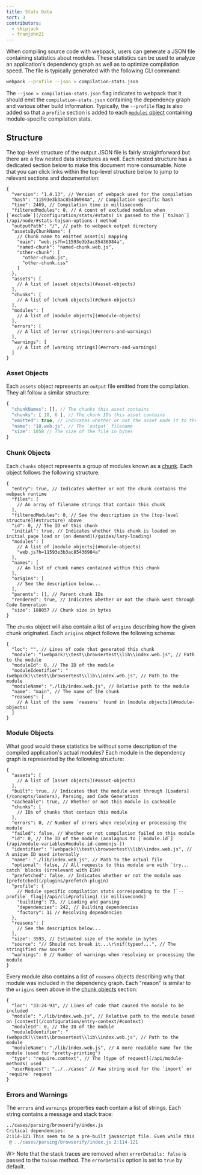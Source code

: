 ```yaml
---
title: Stats Data
sort: 3
contributors:
  - skipjack
  - franjohn21
---
```


When compiling source code with webpack, users can generate a JSON file containing statistics about modules. These statistics can be used to analyze an application's dependency graph as well as to optimize compilation speed. The file is typically generated with the following CLI command:

``` bash
webpack --profile --json > compilation-stats.json
```

The `--json > compilation-stats.json` flag indicates to webpack that it should emit the `compilation-stats.json` containing the dependency graph and various other build information. Typically, the `--profile` flag is also added so that a `profile` section is added to each [`modules` object](#module-objects) containing module-specific compilation stats.


## Structure

The top-level structure of the output JSON file is fairly straightforward but there are a few nested data structures as well. Each nested structure has a dedicated section below to make this document more consumable. Note that you can click links within the top-level structure below to jump to relevant sections and documentation:

``` js-with-links
{
  "version": "1.4.13", // Version of webpack used for the compilation
  "hash": "11593e3b3ac85436984a", // Compilation specific hash
  "time": 2469, // Compilation time in milliseconds
  "filteredModules": 0, // A count of excluded modules when [`exclude`](/configuration/stats/#stats) is passed to the [`toJson`](/api/node/#stats-tojson-options-) method
  "outputPath": "/", // path to webpack output directory
  "assetsByChunkName": {
    // Chunk name to emitted asset(s) mapping
    "main": "web.js?h=11593e3b3ac85436984a",
    "named-chunk": "named-chunk.web.js",
    "other-chunk": [
      "other-chunk.js",
      "other-chunk.css"
    ]
  },
  "assets": [
    // A list of [asset objects](#asset-objects)
  ],
  "chunks": [
    // A list of [chunk objects](#chunk-objects)
  ],
  "modules": [
    // A list of [module objects](#module-objects)
  ],
  "errors": [
    // A list of [error strings](#errors-and-warnings)
  ],
  "warnings": [
    // A list of [warning strings](#errors-and-warnings)
  ]
}
```


### Asset Objects

Each `assets` object represents an `output` file emitted from the compilation. They all follow a similar structure:

``` js
{
  "chunkNames": [], // The chunks this asset contains
  "chunks": [ 10, 6 ], // The chunk IDs this asset contains
  "emitted": true, // Indicates whether or not the asset made it to the `output` directory
  "name": "10.web.js", // The `output` filename
  "size": 1058 // The size of the file in bytes
}
```


### Chunk Objects

Each `chunks` object represents a group of modules known as a [chunk](/glossary#c). Each object follows the following structure:

``` js-with-links
{
  "entry": true, // Indicates whether or not the chunk contains the webpack runtime
  "files": [
    // An array of filename strings that contain this chunk
  ],
  "filteredModules": 0, // See the description in the [top-level structure](#structure) above
  "id": 0, // The ID of this chunk
  "initial": true, // Indicates whether this chunk is loaded on initial page load or [on demand](/guides/lazy-loading)
  "modules": [
    // A list of [module objects](#module-objects)
    "web.js?h=11593e3b3ac85436984a"
  ],
  "names": [
    // An list of chunk names contained within this chunk
  ],
  "origins": [
    // See the description below...
  ],
  "parents": [], // Parent chunk IDs
  "rendered": true, // Indicates whether or not the chunk went through Code Generation
  "size": 188057 // Chunk size in bytes
}
```

The `chunks` object will also contain a list of `origins` describing how the given chunk originated. Each `origins` object follows the following schema:

``` js-with-links
{
  "loc": "", // Lines of code that generated this chunk
  "module": "(webpack)\\test\\browsertest\\lib\\index.web.js", // Path to the module
  "moduleId": 0, // The ID of the module
  "moduleIdentifier": "(webpack)\\test\\browsertest\\lib\\index.web.js", // Path to the module
  "moduleName": "./lib/index.web.js", // Relative path to the module
  "name": "main", // The name of the chunk
  "reasons": [
    // A list of the same `reasons` found in [module objects](#module-objects)
  ]
}
```


### Module Objects

What good would these statistics be without some description of the compiled application's actual modules? Each module in the dependency graph is represented by the following structure:

``` js-with-links
{
  "assets": [
    // A list of [asset objects](#asset-objects)
  ],
  "built": true, // Indicates that the module went through [Loaders](/concepts/loaders), Parsing, and Code Generation
  "cacheable": true, // Whether or not this module is cacheable
  "chunks": [
    // IDs of chunks that contain this module
  ],
  "errors": 0, // Number of errors when resolving or processing the module
  "failed": false, // Whether or not compilation failed on this module
  "id": 0, // The ID of the module (analagous to [`module.id`](/api/module-variables#module-id-commonjs-))
  "identifier": "(webpack)\\test\\browsertest\\lib\\index.web.js", // A unique ID used internally
  "name": "./lib/index.web.js", // Path to the actual file
  "optional": false, // All requests to this module are with `try... catch` blocks (irrelevant with ESM)
  "prefetched": false, // Indicates whether or not the module was [prefetched](/plugins/prefetch-plugin)
  "profile": {
    // Module specific compilation stats corresponding to the [`--profile` flag](/api/cli#profiling) (in milliseconds)
    "building": 73, // Loading and parsing
    "dependencies": 242, // Building dependencies
    "factory": 11 // Resolving dependencies
  },
  "reasons": [
    // See the description below...
  ],
  "size": 3593, // Estimated size of the module in bytes
  "source": "// Should not break it...\r\nif(typeof...", // The stringified raw source
  "warnings": 0 // Number of warnings when resolving or processing the module
}
```

Every module also contains a list of `reasons` objects describing why that module was included in the dependency graph. Each "reason" is similar to the `origins` seen above in the [chunk objects](#chunk-objects) section:

``` js-with-links
{
  "loc": "33:24-93", // Lines of code that caused the module to be included
  "module": "./lib/index.web.js", // Relative path to the module based on [context](/configuration/entry-context/#context)
  "moduleId": 0, // The ID of the module
  "moduleIdentifier": "(webpack)\\test\\browsertest\\lib\\index.web.js", // Path to the module
  "moduleName": "./lib/index.web.js", // A more readable name for the module (used for "pretty-printing")
  "type": "require.context", // The [type of request](/api/module-methods) used
  "userRequest": "../../cases" // Raw string used for the `import` or `require` request
}
```


### Errors and Warnings

The `errors` and `warnings` properties each contain a list of strings. Each string contains a message and stack trace:

``` bash
../cases/parsing/browserify/index.js
Critical dependencies:
2:114-121 This seem to be a pre-built javascript file. Even while this is possible, it's not recommended. Try to require to orginal source to get better results.
 @ ../cases/parsing/browserify/index.js 2:114-121
```

W> Note that the stack traces are removed when `errorDetails: false` is passed to the `toJson` method. The `errorDetails` option is set to `true` by default.
